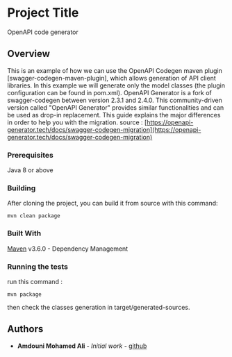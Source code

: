 # Project Title

OpenAPI code generator

## Overview

This is an example of how we can use the OpenAPI Codegen maven plugin [swagger-codegen-maven-plugin], which allows generation of API client libraries. In this example we
will generate only the model classes (the plugin configuration can be found in pom.xml).
OpenAPI Generator is a fork of swagger-codegen between version 2.3.1 and 2.4.0. This community-driven version called
"OpenAPI Generator" provides similar functionalities and can be used as drop-in replacement. This guide explains the major
differences in order to help you with the migration.
source : [https://openapi-generator.tech/docs/swagger-codegen-migration](https://openapi-generator.tech/docs/swagger-codegen-migration)

### Prerequisites

Java 8 or above

### Building

After cloning the project, you can build it from source with this command:

```
mvn clean package
```

### Built With

[Maven](https://maven.apache.org/) v3.6.0 - Dependency Management


### Running the tests

run this command :
```
mvn package
```
then check the classes generation in target/generated-sources.

## Authors

* **Amdouni Mohamed Ali** - *Initial work* - [github](https://github.com/amdouni-mohamed-ali)

